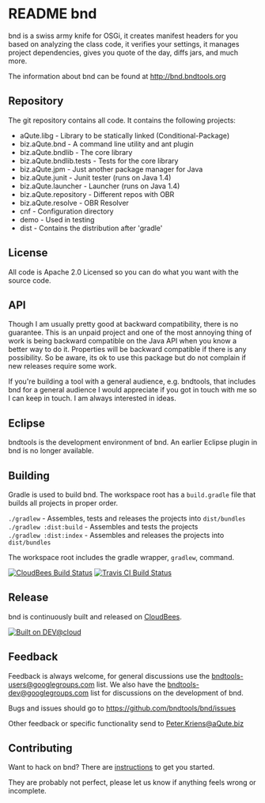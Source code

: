 # README bnd
bnd is a swiss army knife for OSGi, it creates manifest headers for you based on 
analyzing the class code, it verifies your settings, it manages project dependencies,
gives you quote of the day, diffs jars, and much more. 

The information about bnd can be found at <http://bnd.bndtools.org>

## Repository
The git repository contains all code. It contains the following projects:

* aQute.libg - Library to be statically linked (Conditional-Package)
* biz.aQute.bnd - A command line utility and ant plugin
* biz.aQute.bndlib - The core library
* biz.aQute.bndlib.tests - Tests for the core library
* biz.aQute.jpm - Just another package manager for Java
* biz.aQute.junit - Junit tester (runs on Java 1.4)
* biz.aQute.launcher - Launcher (runs on Java 1.4)
* biz.aQute.repository - Different repos with OBR
* biz.aQute.resolve - OBR Resolver
* cnf - Configuration directory
* demo - Used in testing
* dist - Contains the distribution after 'gradle'

## License
All code is Apache 2.0 Licensed so you can do what you want with the source code. 

## API
Though I am usually pretty good at backward compatibility, there is no guarantee. This
is an unpaid project and one of the most annoying thing of work is being backward compatible
on the Java API when you know a better way to do it. Properties will be backward compatible
if there is any possibility. So be aware, its ok to use this package but do not complain
if new releases require some work.

If you're building a tool with a general audience, e.g. bndtools,  that includes bnd 
for a general audience I would appreciate if you got in touch with me so I can keep 
in touch. I am always interested in ideas.

## Eclipse
bndtools is the development environment of bnd. An earlier Eclipse plugin in bnd is no longer
available.

## Building
Gradle is used to build bnd. The workspace root has a `build.gradle` file that builds all projects in proper order.

`./gradlew`              - Assembles, tests and releases the projects into `dist/bundles`  
`./gradlew :dist:build`  - Assembles and tests the projects  
`./gradlew :dist:index`  - Assembles and releases the projects into `dist/bundles`  

The workspace root includes the gradle wrapper, `gradlew`, command.

[![CloudBees Build Status](https://bndtools.ci.cloudbees.com/job/bnd.master/badge/icon)](https://bndtools.ci.cloudbees.com/job/bnd.master/)
[![Travis CI Build Status](https://travis-ci.org/bndtools/bnd.svg?branch=master)](https://travis-ci.org/bndtools/bnd)

## Release
bnd is continuously built and released on [CloudBees](https://bndtools.ci.cloudbees.com/).

[![Built on DEV@cloud](http://www.cloudbees.com/sites/default/files/Button-Built-on-CB-1.png)](http://www.cloudbees.com/foss/foss-dev.cb)

## Feedback
Feedback is always welcome, for general discussions use the <bndtools-users@googlegroups.com> list. We also have the <bndtools-dev@googlegroups.com> list for discussions on the development of bnd.

Bugs and issues should go to <https://github.com/bndtools/bnd/issues>

Other feedback or specific functionality send to <Peter.Kriens@aQute.biz>

## Contributing

Want to hack on bnd? There are [instructions](CONTRIBUTING.md) to get you
started.

They are probably not perfect, please let us know if anything feels
wrong or incomplete.
